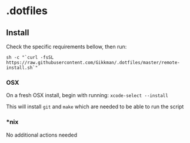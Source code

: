 # .dotfiles

## Install

Check the specific requirements bellow, then run:
```
sh -c "`curl -fsSL https://raw.githubusercontent.com/Gikkman/.dotfiles/master/remote-install.sh`"
```

### OSX
On a fresh OSX install, begin with running:
`xcode-select --install`

This will install `git` and `make` which are needed to be able to run the script

### *nix
No additional actions needed

